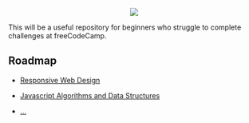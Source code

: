 <p align="center">
    <img src="https://i.postimg.cc/Kc69TdfV/Free-Code-Camp-logo-svg-1.png" />
</p>

This will be a useful repository for beginners who struggle to complete challenges at freeCodeCamp.

## Roadmap

- [Responsive Web Design](https://github.com/Kroixyz/freecodecamp-courses/tree/master/responsive-web-design)

- [Javascript Algorithms and Data Structures](https://github.com/Kroixyz/freecodecamp-courses/tree/master/js-algorithms-and-data-structures)

- [...](https://www.google.com)
